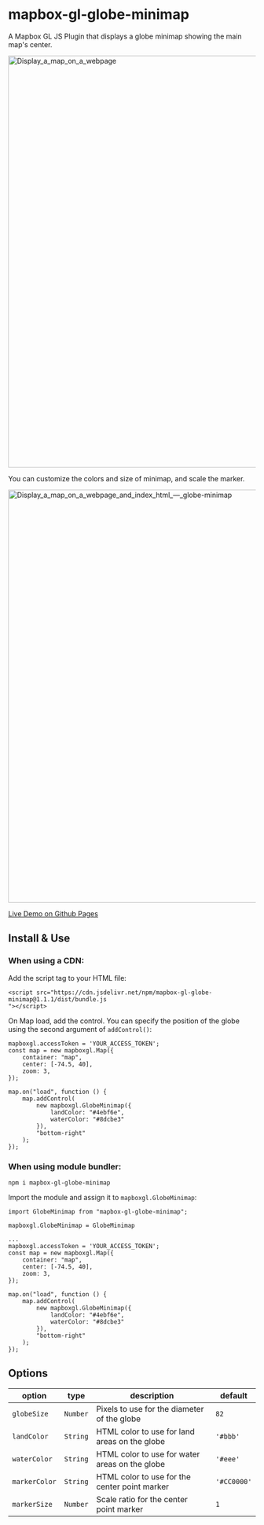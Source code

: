 # mapbox-gl-globe-minimap

A Mapbox GL JS Plugin that displays a globe minimap showing the main map's center.

<img width="838" alt="Display_a_map_on_a_webpage" src="https://github.com/chriswhong/mapbox-gl-globe-minimap/assets/1833820/2ffb1824-ed07-4d56-89ad-dc574351d508">

You can customize the colors and size of minimap, and scale the marker.

<img width="840" alt="Display_a_map_on_a_webpage_and_index_html_—_globe-minimap" src="https://github.com/chriswhong/mapbox-gl-globe-minimap/assets/1833820/41813154-ac92-4516-b942-88114a61b55e">

[Live Demo on Github Pages](https://chriswhong.github.io/mapbox-gl-globe-minimap/)

## Install & Use

### When using a CDN:

Add the script tag to your HTML file:
```
<script src="https://cdn.jsdelivr.net/npm/mapbox-gl-globe-minimap@1.1.1/dist/bundle.js
"></script>
```

On Map load, add the control. You can specify the position of the globe using the second argument of `addControl()`:
```
mapboxgl.accessToken = 'YOUR_ACCESS_TOKEN';
const map = new mapboxgl.Map({
    container: "map",
    center: [-74.5, 40], 
    zoom: 3,
});

map.on("load", function () {
    map.addControl(
        new mapboxgl.GlobeMinimap({
            landColor: "#4ebf6e",
            waterColor: "#8dcbe3"
        }),
        "bottom-right"
    );
});
```

### When using module bundler:
```
npm i mapbox-gl-globe-minimap
```

Import the module and assign it to `mapboxgl.GlobeMinimap`:

```
import GlobeMinimap from "mapbox-gl-globe-minimap";

mapboxgl.GlobeMinimap = GlobeMinimap

...
mapboxgl.accessToken = 'YOUR_ACCESS_TOKEN';
const map = new mapboxgl.Map({
    container: "map",
    center: [-74.5, 40], 
    zoom: 3,
});

map.on("load", function () {
    map.addControl(
        new mapboxgl.GlobeMinimap({
            landColor: "#4ebf6e",
            waterColor: "#8dcbe3"
        }),
        "bottom-right"
    );
});

```

## Options


| option      | type     | description                                    | default          |
| ----------- | -------- | ---------------------------------------------- | ---------------- |
| `globeSize `  | `Number` | Pixels to use for the diameter of the globe    | `82`             |
| `landColor`   | `String` | HTML color to use for land areas on the globe  | `'#bbb'`         |
| `waterColor`  | `String` | HTML color to use for water areas on the globe | `'#eee'`         |
| `markerColor` | `String` | HTML color to use for the center point marker  | `'#CC0000'`      |
| `markerSize`  | `Number` | Scale ratio for the center point marker        | `1`              |





